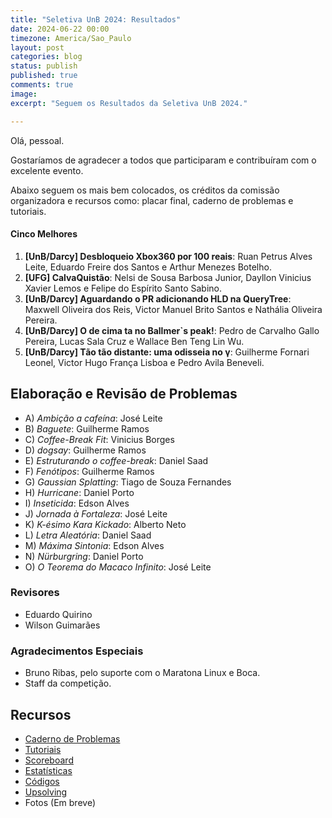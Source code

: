 ```yaml
---
title: "Seletiva UnB 2024: Resultados"
date: 2024-06-22 00:00
timezone: America/Sao_Paulo
layout: post
categories: blog
status: publish
published: true
comments: true
image:
excerpt: "Seguem os Resultados da Seletiva UnB 2024."

---
```


Olá, pessoal.

Gostaríamos de agradecer a todos que participaram e contribuíram com o excelente evento.

Abaixo seguem os mais bem colocados, os créditos da comissão organizadora e recursos como: placar final, caderno de problemas e tutoriais.

#### Cinco Melhores

1.  **[UnB/Darcy] Desbloqueio Xbox360 por 100 reais**: Ruan Petrus Alves Leite, Eduardo Freire dos Santos e Arthur Menezes Botelho. 
2.  **[UFG] CalvaQuistão**: Nelsi de Sousa Barbosa Junior, Dayllon Vinicius Xavier Lemos e Felipe do Espírito Santo Sabino.
3.  **[UnB/Darcy] Aguardando o PR adicionando HLD na QueryTree**: Maxwell Oliveira dos Reis, Victor Manuel Brito Santos e Nathália Oliveira Pereira. 
4.  **[UnB/Darcy] O de cima ta no Ballmer`s peak!**: Pedro de Carvalho Gallo Pereira, Lucas Sala Cruz e Wallace Ben Teng Lin Wu.
5.  **[UnB/Darcy] Tão tão distante: uma odisseia no γ**: Guilherme Fornari Leonel, Victor Hugo França Lisboa e Pedro Avila Beneveli.

## Elaboração e Revisão de Problemas

- A) *Ambição a cafeína*: José Leite
- B) *Baguete*: Guilherme Ramos
- C) *Coffee-Break Fit*: Vinicius Borges
- D) *dogsay*: Guilherme Ramos
- E) *Estruturando o coffee-break*: Daniel Saad
- F) *Fenótipos*: Guilherme Ramos
- G) *Gaussian Splatting*: Tiago de Souza Fernandes
- H) *Hurricane*: Daniel Porto
- I) *Inseticida*: Edson Alves
- J) *Jornada à Fortaleza*: José Leite
- K) *K-ésimo Kara Kickado*: Alberto Neto
- L) *Letra Aleatória*: Daniel Saad
- M) *Máxima Sintonia*: Edson Alves
- N) *Nürburgring*: Daniel Porto
- O) *O Teorema do Macaco Infinito*: José Leite


### Revisores

- Eduardo Quirino
- Wilson Guimarães

### Agradecimentos Especiais

- Bruno Ribas, pelo suporte com o Maratona Linux e Boca.
- Staff da competição.
  
## Recursos

- [Caderno de Problemas]({{site.url}}/assets/seletiva-unb-2024/caderno-seletiva-unb-2024.pdf)
- [Tutoriais]({{site.url}}/assets/seletiva-unb-2024/tutoriais-seletiva-unb-2024.pdf)
- [Scoreboard]({{site.url}}/assets/seletiva-unb-2024/scoreboard.html)
- [Estatísticas]({{site.url}}/assets/seletiva-unb-2024/statistics.html)
- [Códigos]({{site.url}}/assets/seletiva-unb-2024/codes.zip)
- [Upsolving](https://codeforces.com/group/btcK4I5D5f/contest/531507)
- Fotos (Em breve)